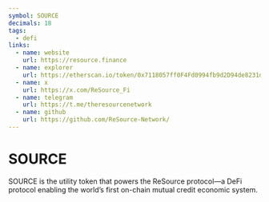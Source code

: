 ```yaml
---
symbol: SOURCE
decimals: 18
tags:
  - defi
links:
  - name: website
    url: https://resource.finance
  - name: explorer
    url: https://etherscan.io/token/0x7118057ff0F4Fd0994fb9d2D94de8231d5cca79E
  - name: x
    url: https://x.com/ReSource_Fi
  - name: telegram
    url: https://t.me/theresourcenetwork
  - name: github
    url: https://github.com/ReSource-Network/
---
```


# SOURCE

SOURCE is the utility token that powers the ReSource protocol—a DeFi protocol enabling the world’s first on-chain mutual credit economic system.
